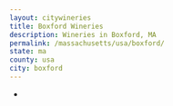 ```yaml
---
layout: citywineries
title: Boxford Wineries
description: Wineries in Boxford, MA
permalink: /massachusetts/usa/boxford/
state: ma
county: usa
city: boxford
---
```

-
